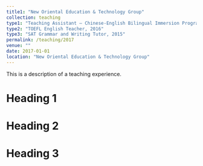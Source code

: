 ```yaml
---
title1: "New Oriental Education & Technology Group"
collection: teaching
type1: "Teaching Assistant – Chinese-English Bilingual Immersion Program, 2017"
type2: "TOEFL English Teacher, 2016"
type3: "SAT Grammar and Writing Tutor, 2015"
permalink: /teaching/2017
venue: ""
date: 2017-01-01
location: "New Oriental Education & Technology Group"
---
```


This is a description of a teaching experience.

Heading 1
======

Heading 2
======

Heading 3
======

